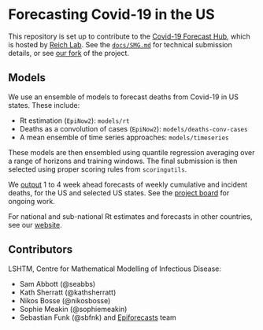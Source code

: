# Forecasting Covid-19 in the US

This repository is set up to contribute to the [Covid-19 Forecast Hub](https://github.com/reichlab/covid19-forecast-hub), which is hosted by [Reich Lab](https://reichlab.io/covid19-forecast-hub/). See the [`docs/SMG.md`](docs/SMG.md) for technical submission details, or see [our fork](https://github.com/epiforecasts/covid19-forecast-hub) of the project.

## Models

We use an ensemble of models to forecast deaths from Covid-19 in US states. These include:
- Rt estimation (`EpiNow2`): `models/rt`
- Deaths as a convolution of cases (`EpiNow2`): `models/deaths-conv-cases`
- A mean ensemble of time series approaches: `models/timeseries`

These models are then ensembled using quantile regression averaging over a range of horizons and training windows. The final submission is then selected using proper scoring rules from `scoringutils`.

We [output](https://github.com/epiforecasts/covid-us-forecasts/tree/master/submissions/submitted) 1 to 4 week ahead forecasts of weekly cumulative and incident deaths, for the US and selected US states. See the [project board](https://github.com/epiforecasts/covid-us-forecasts/projects) for ongoing work.

For national and sub-national Rt estimates and forecasts in other countries, see our [website](https://epiforecasts.io/covid/posts/global/).

## Contributors

LSHTM, Centre for Mathematical Modelling of Infectious Disease:
- Sam Abbott (@seabbs)
- Kath Sherratt (@kathsherratt)
- Nikos Bosse (@nikosbosse)
- Sophie Meakin (@sophiemeakin)
- Sebastian Funk (@sbfnk) and [Epiforecasts](https://github.com/epiforecasts) team

